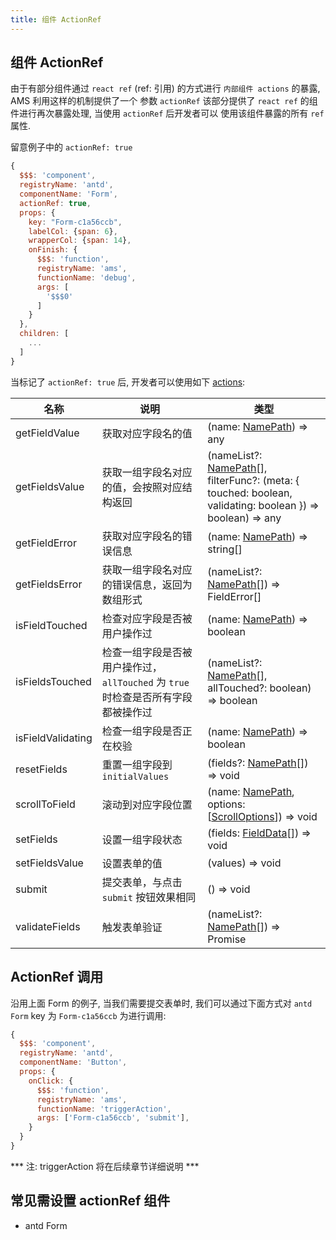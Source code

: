 ```yaml
---
title: 组件 ActionRef
---
```


## 组件 ActionRef

由于有部分组件通过 `react ref` (ref: 引用) 的方式进行 `内部组件 actions` 的暴露, AMS 利用这样的机制提供了一个
参数 `actionRef` 该部分提供了 `react ref` 的组件进行再次暴露处理, 当使用 `actionRef` 后开发者可以
使用该组件暴露的所有 `ref` 属性.

留意例子中的 `actionRef: true`

```js
{
  $$$: 'component',
  registryName: 'antd',
  componentName: 'Form',
  actionRef: true,
  props: {
    key: "Form-c1a56ccb",
    labelCol: {span: 6},
    wrapperCol: {span: 14},
    onFinish: {
      $$$: 'function',
      registryName: 'ams',
      functionName: 'debug',
      args: [
        '$$$0'
      ]
    }
  },
  children: [
    ...
  ]
}
```

当标记了 `actionRef: true` 后, 开发者可以使用如下 [actions](https://ant.design/components/form-cn/#FormInstance):

| 名称 | 说明 | 类型 |
| --- | --- | --- |
| getFieldValue | 获取对应字段名的值 | (name: [NamePath](#NamePath)) => any |
| getFieldsValue | 获取一组字段名对应的值，会按照对应结构返回 | (nameList?: [NamePath](#NamePath)[], filterFunc?: (meta: { touched: boolean, validating: boolean }) => boolean) => any |
| getFieldError | 获取对应字段名的错误信息 | (name: [NamePath](#NamePath)) => string[] |
| getFieldsError | 获取一组字段名对应的错误信息，返回为数组形式 | (nameList?: [NamePath](#NamePath)[]) => FieldError[] |
| isFieldTouched | 检查对应字段是否被用户操作过 | (name: [NamePath](#NamePath)) => boolean |
| isFieldsTouched | 检查一组字段是否被用户操作过，`allTouched` 为 `true` 时检查是否所有字段都被操作过 | (nameList?: [NamePath](#NamePath)[], allTouched?: boolean) => boolean |
| isFieldValidating | 检查一组字段是否正在校验 | (name: [NamePath](#NamePath)) => boolean |
| resetFields | 重置一组字段到 `initialValues` | (fields?: [NamePath](#NamePath)[]) => void |
| scrollToField | 滚动到对应字段位置 | (name: [NamePath](#NamePath), options: [[ScrollOptions](https://github.com/stipsan/scroll-into-view-if-needed/blob/ece40bd9143f48caf4b99503425ecb16b0ad8249/src/types.ts#L10)]) => void |
| setFields | 设置一组字段状态 | (fields: [FieldData](#FieldData)[]) => void |
| setFieldsValue | 设置表单的值 | (values) => void |
| submit | 提交表单，与点击 `submit` 按钮效果相同 | () => void |
| validateFields | 触发表单验证 | (nameList?: [NamePath](#NamePath)[]) => Promise |

## ActionRef 调用

沿用上面 Form 的例子, 当我们需要提交表单时, 我们可以通过下面方式对 `antd Form` key 为 `Form-c1a56ccb` 为进行调用:

```js
{
  $$$: 'component',
  registryName: 'antd',
  componentName: 'Button',
  props: {
    onClick: {
      $$$: 'function',
      registryName: 'ams',
      functionName: 'triggerAction',
      args: ['Form-c1a56ccb', 'submit'],
    }
  }
}
```

*** 注: triggerAction 将在后续章节详细说明 ***


## 常见需设置 actionRef 组件

  * antd Form
